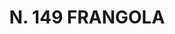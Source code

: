 ---
title: "N. 149 FRANGOLA"
plant-name: "N. 149"
plant-number: "149"
plant-xml: "/assets/xml/plant149.xml"
plant-img1: "/assets/img/plant149_verso.jpg"
plant-img2: "/assets/img/plant149.jpg"
plant-title: "N. 149 FRANGOLA"
plant-taxon-link: ""
plant-taxon-content: ""
layout: single-xml
---